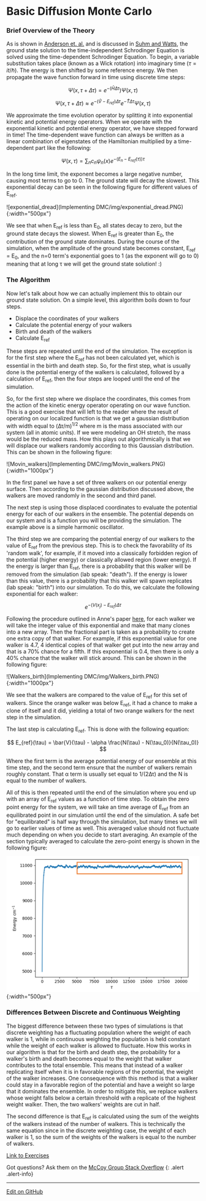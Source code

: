 # Basic Diffusion Monte Carlo

### Brief Overview of the Theory

As is shown in [Anderson et. al.](https://aip.scitation.org/doi/10.1063/1.432868) and is discussed
in [Suhm and Watts](https://doi.org/10.1016/0370-1573(91)90136-A), the ground state solution to the
time-independent Schrodinger Equation is solved using the time-dependent Schrodinger Equation. To begin, a variable substitution takes place (known as a Wick rotation) into imaginary time ($\tau=it/\hbar$). The energy is then shifted
by some reference energy. We then propagate the wave function forward in time using
discrete time steps:

$$
\Psi(x, \tau + \Delta\tau) = e^{-(\hat{H}\Delta\tau})\Psi(x, \tau)
$$

$$
\Psi(x, \tau + \Delta\tau) \approx e^{-(\hat{V} - E_{ref})\Delta\tau}e^{-\hat{T}\Delta\tau}\Psi(x, \tau)
$$

We approximate the time evolution operator by splitting it into exponential kinetic and potential energy operators. When we operate with the exponential kinetic and potential energy operator, we have stepped forward in time! The time-dependent wave function
can always be written as a linear combination of eigenstates of the Hamiltonian multiplied by a time-dependent part like the following:

$$
\Psi(x, \tau) = \sum_n c_{n}\psi_n(x)e^{-(E_n-E_{ref}(\tau))\tau}
$$

In the long time 
limit, the exponent becomes a large negative number,
causing most terms to go to 0. The ground state will decay the slowest. This exponential decay can be seen in the following figure for different values of E<sub>ref</sub>.

![exponential_dread](Implementing DMC/img/exponential_dread.PNG){:width="500px"}

We see that when E<sub>ref</sub> is less than E<sub>0</sub>, all states decay to zero, but the ground state
decays the slowest. When E<sub>ref</sub> is greater than E<sub>0</sub>, the contribution of 
the ground state dominates. During the course of the simulation, when the amplitude of the ground state becomes constant,
E<sub>ref</sub> = E<sub>0</sub>, and the n=0 term's exponential goes to 1 (as the exponent
will go to 0) meaning that at long τ we will get the ground state solution! :)

### The Algorithm

Now let's talk about how we can actually implement this to obtain our ground state solution.
On a simple level, this algorithm boils down to four steps.

* Displace the coordinates of your walkers
* Calculate the potential energy of your walkers
* Birth and death of the walkers
* Calculate E<sub>ref</sub>

These steps are repeated until the end of the simulation. The exception is for the first step
where the E<sub>ref</sub> has not been calculated yet, which is essential in the birth and death step.
So, for the first step, what is usually done is the potential energy of the walkers is calculated, followed
by a calculation of E<sub>ref</sub>, then the four steps are looped until the end of the simulation.

So, for the first step where we displace the coordinates, this comes from the action of the kinetic
energy operator operating on our wave function. This is a good exercise that will left to the reader
where the result of operating on our localized function is that we get a gaussian distribution with width equal
to  (Δτ/m)<sup>1/2</sup> where m is the mass associated with our system (all in atomic units). If we were modeling an OH stretch, the mass would be the reduced mass. How this plays out algorithmically is that we will displace our walkers
randomly according to this Gaussian distribution. This can be shown in the following figure:

![Movin_walkers](Implementing DMC/img/Movin_walkers.PNG){:width="1000px"}

In the first panel we have a set of three walkers on our potential energy surface. Then according to the gaussian
distribution discussed above, the walkers are moved randomly in the second and third panel.

The next step is using those displaced coordinates to evaluate the potential energy for each of our walkers in the ensemble. The potential depends on our system and is a function you will be providing the simulation. The example
above is a simple harmonic oscillator.

The third step we are comparing the potential energy of our walkers to the value of E<sub>ref</sub> from
the previous step. This is to check the favorability of its 'random walk', for example, if it moved into a classically forbidden region of the potential (higher energy) or classically allowed region (lower energy). If the energy is larger than E<sub>ref</sub>, there is a probability that this walker will be 
removed from the simulation (lab speak: "death"). If the energy is lower than this value, there is a probability that this walker will
spawn replicates (lab speak: "birth") into our simulation. To do this, we calculate the following exponential for each walker:

$$
e^{-(V(x_j)-E_{ref})\Delta\tau}
$$

Following the procedure outlined in Anne's paper [here](https://doi.org/10.1080/01442350600679347), for each walker we will
take the integer value of this exponential and make that many clones into a new array. Then the fractional part is taken
as a probability to create one extra copy of that walker. For example, if this exponential value for one walker is 4.7, 
4 identical copies of that walker get put into the new array and that is a 70% chance for a fifth. If this exponential 
is 0.4, then there is only a 40% chance that the walker will stick around. This can be shown in the following figure:

![Walkers_birth](Implementing DMC/img/Walkers_birth.PNG){:width="1000px"}

We see that the walkers are compared to the value of E<sub>ref</sub> for this set of walkers. Since the orange walker was 
below E<sub>ref</sub>, it had a chance to make a clone of itself and it did, yielding a total of two orange walkers for
the next step in the simulation.

The last step is calculating E<sub>ref</sub>. This is done with the following equation:

$$
E_{ref}(\tau) = \bar{V}(\tau) - \alpha \frac{N(\tau) - N(\tau_0)}{N(\tau_0)}
$$

Where the first term is the average potential energy of our ensemble at this time step, and the second term ensure
that the number of walkers remain roughly constant. That α term is usually set equal to 1/(2Δτ) and the N is equal
to the number of walkers.

All of this is then repeated until the end of the simulation where you end up with an array of E<sub>ref</sub> values as a function of time step. To
obtain the zero point energy for the system, we will take an time average of E<sub>ref</sub> from an equilibrated
point in our simulation until the end of the simulation. A safe bet for "equilibrated" is half way through the simulation, but many times we will go to earlier values of time as well. This averaged value should not fluctuate much depending on when you decide to start averaging.  An example of the section typically averaged to calculate the zero-point energy is shown in the following figure:

![Calculating_E0](Implementing%20DMC/img/Calculating_E0.PNG){:width="500px"}

### Differences Between Discrete and Continuous Weighting
The biggest difference between these two types of simulations is that discrete weighting has a fluctuating population where
the weight of each walker is 1, while in continuous weighting the population is held constant while the weight of each walker is allowed
to fluctuate. How this works in our algorithm is that for the birth and death step, the probability for a walker's birth and death becomes equal
to the weight that walker contributes to the total ensemble. This means that instead of a walker replicating itself when it is in favorable regions
of the potential, the weight of the walker increases. One consequence with this method is that a walker could stay in a favorable region
of the potential and have a weight so large that it dominates the ensemble. In order to mitigate this, we replace walkers whose weight falls
below a certain threshold with a replicate of the highest weight walker. Then, the two walkers' weights are cut in half.

The second difference is that E<sub>ref</sub> is calculated using the sum of the weights of the walkers instead of the number of walkers.
This is technically the same equation since in the discrete weighting case, the weight of each walker is 1, so the sum of the weights of the walkers
is equal to the number of walkers.

[Link to Exercises](https://mccoygroup.github.io/References/McCoy%20Group%20Code%20Academy/Exercises#monte-carlo-methods)

Got questions? Ask them on the [McCoy Group Stack Overflow](https://stackoverflow.com/c/mccoygroup/questions/ask)
{: .alert .alert-info}

---

[Edit on GitHub](https://github.com/McCoyGroup/References/edit/gh-pages/References/Monte%20Carlo%20Methods/DMC.md)
